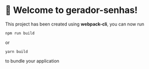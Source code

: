 # 🚀 Welcome to gerador-senhas!

This project has been created using **webpack-cli**, you can now run

```
npm run build
```

or

```
yarn build
```

to bundle your application
